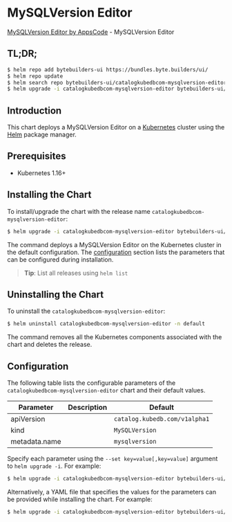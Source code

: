 # MySQLVersion Editor

[MySQLVersion Editor by AppsCode](https://byte.builders) - MySQLVersion Editor

## TL;DR;

```bash
$ helm repo add bytebuilders-ui https://bundles.byte.builders/ui/
$ helm repo update
$ helm search repo bytebuilders-ui/catalogkubedbcom-mysqlversion-editor --version=v0.3.0
$ helm upgrade -i catalogkubedbcom-mysqlversion-editor bytebuilders-ui/catalogkubedbcom-mysqlversion-editor -n default --create-namespace --version=v0.3.0
```

## Introduction

This chart deploys a MySQLVersion Editor on a [Kubernetes](http://kubernetes.io) cluster using the [Helm](https://helm.sh) package manager.

## Prerequisites

- Kubernetes 1.16+

## Installing the Chart

To install/upgrade the chart with the release name `catalogkubedbcom-mysqlversion-editor`:

```bash
$ helm upgrade -i catalogkubedbcom-mysqlversion-editor bytebuilders-ui/catalogkubedbcom-mysqlversion-editor -n default --create-namespace --version=v0.3.0
```

The command deploys a MySQLVersion Editor on the Kubernetes cluster in the default configuration. The [configuration](#configuration) section lists the parameters that can be configured during installation.

> **Tip**: List all releases using `helm list`

## Uninstalling the Chart

To uninstall the `catalogkubedbcom-mysqlversion-editor`:

```bash
$ helm uninstall catalogkubedbcom-mysqlversion-editor -n default
```

The command removes all the Kubernetes components associated with the chart and deletes the release.

## Configuration

The following table lists the configurable parameters of the `catalogkubedbcom-mysqlversion-editor` chart and their default values.

|   Parameter   | Description |                 Default                  |
|---------------|-------------|------------------------------------------|
| apiVersion    |             | <code>catalog.kubedb.com/v1alpha1</code> |
| kind          |             | <code>MySQLVersion</code>                |
| metadata.name |             | <code>mysqlversion</code>                |


Specify each parameter using the `--set key=value[,key=value]` argument to `helm upgrade -i`. For example:

```bash
$ helm upgrade -i catalogkubedbcom-mysqlversion-editor bytebuilders-ui/catalogkubedbcom-mysqlversion-editor -n default --create-namespace --version=v0.3.0 --set apiVersion=catalog.kubedb.com/v1alpha1
```

Alternatively, a YAML file that specifies the values for the parameters can be provided while
installing the chart. For example:

```bash
$ helm upgrade -i catalogkubedbcom-mysqlversion-editor bytebuilders-ui/catalogkubedbcom-mysqlversion-editor -n default --create-namespace --version=v0.3.0 --values values.yaml
```
